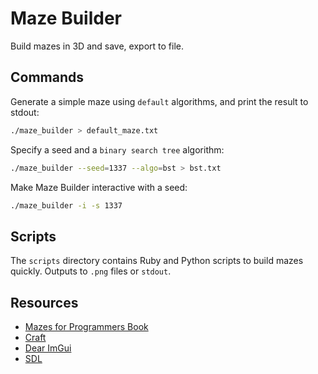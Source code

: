 # Maze Builder

Build mazes in 3D and save, export to file.

## Commands

Generate a simple maze using `default` algorithms, and print the result to stdout:
```sh
./maze_builder > default_maze.txt
```

Specify a seed and a `binary search tree` algorithm:
```sh
./maze_builder --seed=1337 --algo=bst > bst.txt
```

Make Maze Builder interactive with a seed:
```sh
./maze_builder -i -s 1337
```

## Scripts

The `scripts` directory contains Ruby and Python scripts to build mazes quickly.
Outputs to `.png` files or `stdout`.

## Resources
 - [Mazes for Programmers Book](https://www.jamisbuck.org/mazes/)
 - [Craft](https://github.com/fogleman/Craft)
 - [Dear ImGui](https://github.com/ocornut/imgui)
 - [SDL](https://github.com/libsdl-org/SDL)
